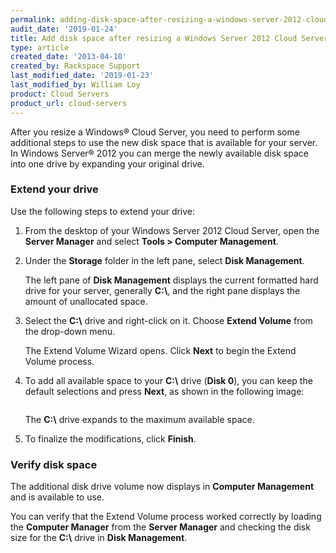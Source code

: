 ```yaml
---
permalink: adding-disk-space-after-resizing-a-windows-server-2012-cloud-server/
audit_date: '2019-01-24'
title: Add disk space after resizing a Windows Server 2012 Cloud Server
type: article
created_date: '2013-04-10'
created_by: Rackspace Support
last_modified_date: '2019-01-23'
last_modified_by: William Loy
product: Cloud Servers
product_url: cloud-servers
---
```


After you resize a Windows&reg; Cloud Server, you need to perform
some additional steps to use the new disk space that is
available for your server. In Windows Server&reg; 2012 you can merge the
newly available disk space into one drive by expanding your original
drive.

### Extend your drive

Use the following steps to extend your drive:

1. From the desktop of your Windows Server 2012 Cloud Server, open
   the **Server Manager** and select **Tools > Computer Management**.

2. Under the **Storage** folder in the left pane, select **Disk
   Management**.

    The left pane of **Disk Management** displays the current formatted hard
    drive for your server, generally **C:&#92;**, and the right pane
    displays the amount of unallocated space.

3. Select the **C:&#92;** drive and right-click on it. Choose **Extend
   Volume** from the drop-down menu.

    The Extend Volume Wizard opens. Click **Next** to begin the Extend Volume
    process.

4. To add all available space to your **C:&#92;** drive (**Disk 0**), you
   can keep the default selections and press **Next**, as shown in the
   following image:

    <img src="{% asset_path cloud-servers/adding-disk-space-after-resizing-a-windows-server-2012-cloud-server/extend_2.png %}" alt="" />

    The **C:&#92;** drive expands to the maximum available space.

5. To finalize the modifications, click **Finish**.

### Verify disk space

The additional disk drive volume now displays in **Computer Management** and is
available to use.

You can verify that the Extend Volume process worked correctly by loading the
**Computer Manager** from the **Server Manager** and checking the disk size for
the **C:&#92;** drive in **Disk Management**.
